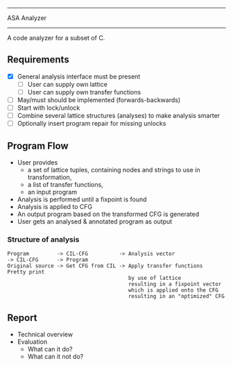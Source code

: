 ***
ASA Analyzer
*** 

A code analyzer for a subset of C. 

## Requirements
- [x] General analysis interface must be present
	- [ ] User can supply own lattice
	- [ ] User can supply own transfer functions 
- [ ] May/must should be implemented (forwards-backwards)
- [ ] Start with lock/unlock
- [ ] Combine several lattice structures (analyses) to make analysis smarter
- [ ] Optionally insert program repair for missing unlocks

## Program Flow
- User provides 
  - a set of lattice tuples, containing nodes and strings to use in transformation, 
  - a list of transfer functions, 
  - an input program
- Analysis is performed until a fixpoint is found
- Analysis is applied to CFG
- An output program based on the transformed CFG is generated
- User gets an analysed & annotated program as output

### Structure of analysis
```
Program         -> CIL-CFG          -> Analysis vector                 -> CIL-CFG      -> Program
Original source -> Get CFG from CIL -> Apply transfer functions           Pretty print
                                       by use of lattice
                                       resulting in a fixpoint vector
                                       which is applied onto the CFG
                                       resulting in an "optimized" CFG
```

## Report
- Technical overview
- Evaluation
	- What can it do? 
	- What can it not do? 